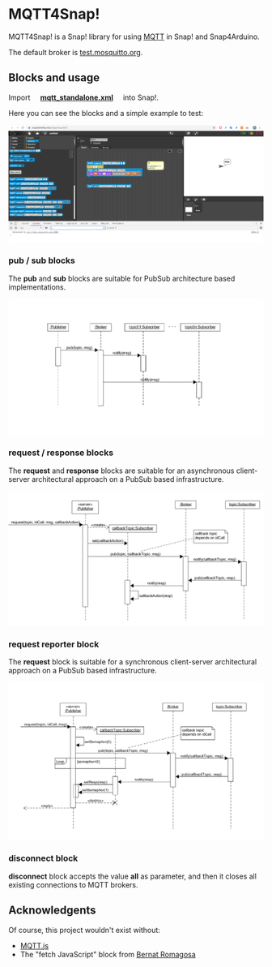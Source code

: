 # MQTT4Snap!

MQTT4Snap! is a Snap! library for using [MQTT](https://en.wikipedia.org/wiki/MQTT) in Snap! and Snap4Arduino.

The default broker is  [test.mosquitto.org](https://test.mosquitto.org).

## Blocks and usage

Import &nbsp;&nbsp;&nbsp;   **[mqtt_standalone.xml](https://raw.githubusercontent.com/pixavier/mqtt4snap/master/mqtt-standalone.xml)**  &nbsp;&nbsp;&nbsp;  into Snap!.

Here you can see the blocks and a simple example to test:

![Minimal example](img/mqtt4snap.png)


### pub / sub blocks

The **pub** and **sub** blocks are suitable for PubSub architecture based implementations.

![pub sub blocks](img/PubSub.png)

### request / response blocks

The **request** and **response** blocks are suitable for an asynchronous client-server architectural approach on a PubSub based infrastructure.

![request response blocks](img/PubSub_client-server_async.png)

### request reporter block

The **request** block is suitable for a synchronous client-server architectural approach on a PubSub based infrastructure.

![request reporter block](img/PubSub_client-server_sync.png)

### disconnect block

**disconnect** block accepts the value **all** as parameter, and then it closes all existing connections to MQTT brokers.


## Acknowledgents

Of course, this project wouldn't exist without:

- [MQTT.js](https://github.com/mqttjs/MQTT.js)
- The "fetch JavaScript" block from [Bernat Romagosa](https://github.com/bromagosa)

